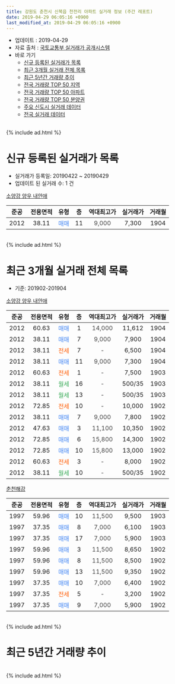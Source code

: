 ```yaml
---
title: 강원도 춘천시 신북읍 천전리 아파트 실거래 정보 (주간 레포트)
date: 2019-04-29 06:05:16 +0900
last_modified_at: 2019-04-29 06:05:16 +0900
---
```


* 업데이트 : 2019-04-29
* 자료 출처 : [국토교통부 실거래가 공개시스템](http://rt.molit.go.kr)
* 바로 가기
    * [신규 등록된 실거래가 목록](#신규-등록된-실거래가-목록)
    * [최근 3개월 실거래 전체 목록](#최근-3개월-실거래-전체-목록)
    * [최근 5년간 거래량 추이](#최근-5년간-거래량-추이)
    * [전국 거래량 TOP 50 지역](https://inasie.github.io/apt-trade-info/최근-3개월-전국에서-가장-거래가-많이-발생한-지역)
    * [전국 거래량 TOP 50 아파트](https://inasie.github.io/apt-trade-info/최근-3개월-전국에서-가장-거래가-많이-발생한-아파트)
    * [전국 거래량 TOP 50 분양권](https://inasie.github.io/apt-trade-info/최근-3개월-전국에서-가장-거래가-많이-발생한-분양권)
    * [주요 신도시 실거래 데이터](https://inasie.github.io/apt-trade-info/주요-신도시)
    * [전국 실거래 데이터](https://inasie.github.io/apt-trade-info/전국)
<br>
{% include ad.html %}
<br>

# 신규 등록된 실거래가 목록
* 실거래가 등록일: 20190422 ~ 20190429
* 업데이트 된 실거래 수: 1 건


[소양강 양우 내안애](https://search.naver.com/search.naver?query=%EA%B0%95%EC%9B%90%EB%8F%84+%EC%B6%98%EC%B2%9C%EC%8B%9C+%EC%8B%A0%EB%B6%81%EC%9D%8D+%EC%B2%9C%EC%A0%84%EB%A6%AC+%EC%86%8C%EC%96%91%EA%B0%95+%EC%96%91%EC%9A%B0+%EB%82%B4%EC%95%88%EC%95%A0)

|준공|전용면적|유형|층|역대최고가|실거래가|거래월|
|:---:|:---:|:---:|:---:|:---:|:---:|:---:|
|2012|38.11|<span style="color:#4285f3">매매</span>|11|<span style="color:#444444">9,000</span>|7,300|1904|


<br>
{% include ad.html %}
<br>

# 최근 3개월 실거래 전체 목록
* 기준: 201902-201904


[소양강 양우 내안애](https://search.naver.com/search.naver?query=%EA%B0%95%EC%9B%90%EB%8F%84+%EC%B6%98%EC%B2%9C%EC%8B%9C+%EC%8B%A0%EB%B6%81%EC%9D%8D+%EC%B2%9C%EC%A0%84%EB%A6%AC+%EC%86%8C%EC%96%91%EA%B0%95+%EC%96%91%EC%9A%B0+%EB%82%B4%EC%95%88%EC%95%A0)

|준공|전용면적|유형|층|역대최고가|실거래가|거래월|
|:---:|:---:|:---:|:---:|:---:|:---:|:---:|
|2012|60.63|<span style="color:#4285f3">매매</span>|1|<span style="color:#444444">14,000</span>|11,612|1904|
|2012|38.11|<span style="color:#4285f3">매매</span>|7|<span style="color:#444444">9,000</span>|7,900|1904|
|2012|38.11|<span style="color:#ff5a00">전세</span>|7|<span style="color:#444444">-</span>|6,500|1904|
|2012|38.11|<span style="color:#4285f3">매매</span>|11|<span style="color:#444444">9,000</span>|7,300|1904|
|2012|60.63|<span style="color:#ff5a00">전세</span>|1|<span style="color:#444444">-</span>|7,500|1903|
|2012|38.11|<span style="color:#34a853">월세</span>|16|<span style="color:#444444">-</span>|500/35|1903|
|2012|38.11|<span style="color:#34a853">월세</span>|13|<span style="color:#444444">-</span>|500/35|1903|
|2012|72.85|<span style="color:#ff5a00">전세</span>|10|<span style="color:#444444">-</span>|10,000|1902|
|2012|38.11|<span style="color:#4285f3">매매</span>|7|<span style="color:#444444">9,000</span>|7,800|1902|
|2012|47.63|<span style="color:#4285f3">매매</span>|3|<span style="color:#444444">11,100</span>|10,350|1902|
|2012|72.85|<span style="color:#4285f3">매매</span>|6|<span style="color:#444444">15,800</span>|14,300|1902|
|2012|72.85|<span style="color:#4285f3">매매</span>|10|<span style="color:#444444">15,800</span>|13,000|1902|
|2012|60.63|<span style="color:#ff5a00">전세</span>|3|<span style="color:#444444">-</span>|8,000|1902|
|2012|38.11|<span style="color:#34a853">월세</span>|10|<span style="color:#444444">-</span>|500/35|1902|

[춘천해강](https://search.naver.com/search.naver?query=%EA%B0%95%EC%9B%90%EB%8F%84+%EC%B6%98%EC%B2%9C%EC%8B%9C+%EC%8B%A0%EB%B6%81%EC%9D%8D+%EC%B2%9C%EC%A0%84%EB%A6%AC+%EC%B6%98%EC%B2%9C%ED%95%B4%EA%B0%95)

|준공|전용면적|유형|층|역대최고가|실거래가|거래월|
|:---:|:---:|:---:|:---:|:---:|:---:|:---:|
|1997|59.96|<span style="color:#4285f3">매매</span>|10|<span style="color:#444444">11,500</span>|9,500|1903|
|1997|37.35|<span style="color:#4285f3">매매</span>|8|<span style="color:#444444">7,000</span>|6,100|1903|
|1997|37.35|<span style="color:#4285f3">매매</span>|17|<span style="color:#444444">7,000</span>|5,900|1903|
|1997|59.96|<span style="color:#4285f3">매매</span>|3|<span style="color:#444444">11,500</span>|8,650|1902|
|1997|59.96|<span style="color:#4285f3">매매</span>|8|<span style="color:#444444">11,500</span>|8,500|1902|
|1997|59.96|<span style="color:#4285f3">매매</span>|13|<span style="color:#444444">11,500</span>|9,350|1902|
|1997|37.35|<span style="color:#4285f3">매매</span>|10|<span style="color:#444444">7,000</span>|6,400|1902|
|1997|37.35|<span style="color:#ff5a00">전세</span>|5|<span style="color:#444444">-</span>|3,200|1902|
|1997|37.35|<span style="color:#4285f3">매매</span>|9|<span style="color:#444444">7,000</span>|5,900|1902|


<br>
{% include ad.html %}
<br>

# 최근 5년간 거래량 추이


<div style="width:100%;">
    <canvas id="deal_progress" height="200"></canvas>
</div>

<script>
new Chart(document.getElementById("deal_progress"), {
    type: 'line',
    data: {
        labels: ['201404','201405','201406','201407','201408','201409','201410','201411','201412','201501','201502','201503','201504','201505','201506','201507','201508','201509','201510','201511','201512','201601','201602','201603','201604','201605','201606','201607','201608','201609','201610','201611','201612','201701','201702','201703','201704','201705','201706','201707','201708','201709','201710','201711','201712','201801','201802','201803','201804','201805','201806','201807','201808','201809','201810','201811','201812','201901','201902','201903','201904'],
        datasets: [{
            label: '매매',
            pointRadius: 1,
            data: [1, 18, 5, 9, 4, 5, 5, 8, 3, 4, 9, 4, 8, 16, 14, 16, 15, 4, 17, 7, 10, 8, 8, 12, 27, 9, 13, 13, 24, 9, 14, 10, 3, 11, 4, 5, 6, 9, 12, 7, 10, 7, 10, 7, 7, 10, 4, 9, 6, 8, 11, 7, 8, 4, 5, 1, 0, 1, 9, 3, 3],
            borderColor: "rgba(255, 201, 14, 1)",
            backgroundColor: "rgba(255, 201, 14, 0.5)",
            fill: false,
            lineTension: 0
        },{
            label: '전월세',
            pointRadius: 1,
            data: [3, 4, 4, 4, 3, 6, 5, 1, 3, 4, 4, 6, 4, 2, 3, 5, 3, 5, 2, 4, 3, 6, 6, 1, 2, 2, 4, 2, 4, 6, 2, 4, 2, 4, 6, 0, 4, 3, 2, 0, 5, 6, 1, 3, 2, 6, 7, 3, 5, 3, 5, 2, 3, 4, 2, 1, 1, 4, 4, 3, 1],
            borderColor: "rgba(0, 141, 185, 1)",
            backgroundColor: "rgba(0, 141, 185, 0.5)",
            fill: false,
            lineTension: 0
        }
        ]
    },
    options: {
        responsive: true,
        title: {
            display: false
        },
        tooltips: {
            mode: 'index',
            intersect: false
        },
        hover: {
            mode: 'nearest',
            intersect: true
        },
        scales: {
            xAxes: [{
                display: true,
                scaleLabel: {
                    display: true,
                    labelString: '년/월'
                }
            }],
            yAxes: [{
                display: true,
                ticks: {
                    suggestedMin: 0,
                },
                scaleLabel: {
                    display: true,
                    labelString: '실거래 수'
                }
            }]
        }
    }
});

</script>


<br>
{% include ad.html %}
<br>


